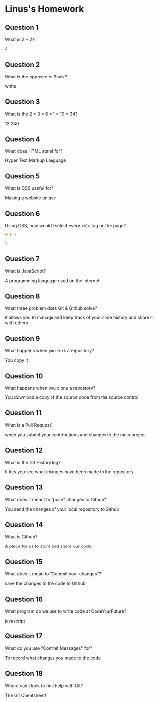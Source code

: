 # Linus's Homework

## Question 1

What is 2 + 2?

4

## Question 2

What is the opposite of Black?

white

## Question 3

What is the  2 * 3 * 6 * 1 * 10 * 34?

12,240

## Question 4 

What does HTML stand for?

Hyper Text Markup Language

## Question 5

What is CSS useful for?

Making a website unique

## Question 6

Using CSS, how would I select every `<h1>` tag on the page?

```css
#h1 {

}
```

## Question 7

What is JavaScript?

A programming language used on the internet

## Question 8

What three problem does Git & Github solve?

it allows you to manage and keep track of your code history and share it with others 

## Question 9

What happens when you `fork` a repository?

You copy it

## Question 10 

What happens when you clone a repostory?

You download a copy of the source code from the source control 

## Question 11

What is a Pull Request?

when you submit your contributions and changes to the main project

## Question 12

What is the Git History log?

It lets you see what changes have been made to the repository

## Question 13

What does it meant to "push" changes to Github?

You send the changes of your local repository to Github

## Question 14

What is Github?

A place for us to store and share our code.

## Question 15

What does it mean to "Commit your changes"?

save the changes to the code to Github

## Question 16

What program do we use to write code at CodeYourFuture?

javascript

## Question 17

What do you use "Commit Messages" for?

To record what changes you made to the code

## Question 18

Where can I look to find help with Git?

The Git Cheatsheet!
